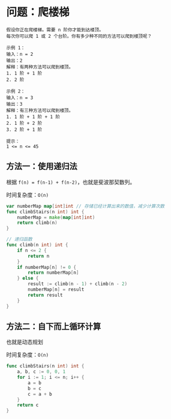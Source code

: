 # 问题：爬楼梯

```
假设你正在爬楼梯。需要 n 阶你才能到达楼顶。
每次你可以爬 1 或 2 个台阶。你有多少种不同的方法可以爬到楼顶呢？

示例 1：
输入：n = 2
输出：2
解释：有两种方法可以爬到楼顶。
1. 1 阶 + 1 阶
2. 2 阶

示例 2：
输入：n = 3
输出：3
解释：有三种方法可以爬到楼顶。
1. 1 阶 + 1 阶 + 1 阶
2. 1 阶 + 2 阶
3. 2 阶 + 1 阶

提示：
1 <= n <= 45
```

## 方法一：使用递归法

根据 `f(n) = f(n-1) + f(n-2)`，也就是斐波那契数列。

时间复杂度：`O(n)`

```go
var numberMap map[int]int // 存储已经计算出来的数值，减少计算次数
func climbStairs(n int) int {
	numberMap = make(map[int]int)
	return climb(n)
}

// 递归函数
func climb(n int) int {
	if n <= 2 {
		return n
	}
	if numberMap[n] != 0 {
		return numberMap[n]
	} else {
		result := climb(n - 1) + climb(n - 2)
		numberMap[n] = result
		return result
	}
}
```

## 方法二：自下而上循环计算

也就是动态规划

时间复杂度：`O(n)`

```go
func climbStairs(n int) int {
	a, b, c := 0, 0, 1
	for i := 1; i <= n; i++ {
		a = b
		b = c
		c = a + b
	}
	return c
}
```

